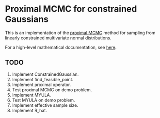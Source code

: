 Proximal MCMC for constrained Gaussians
=======================================

This is an implementation of the [proximal MCMC](https://arxiv.org/abs/1612.07471) method for sampling from linearly constrained
multivariate normal distributions.

For a high-level mathematical documentation, see [here]().


TODO
----

1. Implement ConstrainedGaussian.
2. Implement find_feasible_point.
3. Implement proximal operator.
4. Test proximal MCMC on demo problem.
5. Implement MYULA.
6. Test MYULA on demo problem.
7. Implement effective sample size.
8. Implement R_hat.